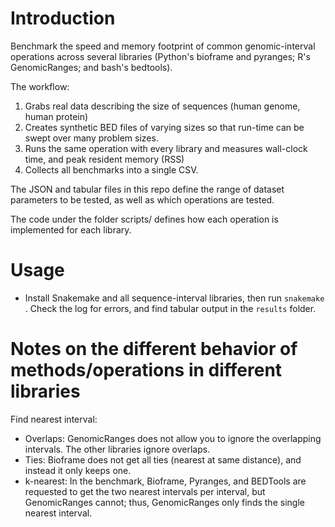 Introduction
============

Benchmark the speed and memory footprint of common genomic-interval operations across several libraries (Python's bioframe and pyranges; R's GenomicRanges; and bash's bedtools).

The workflow:

1. Grabs real data describing the size of sequences (human genome, human protein)
2. Creates synthetic BED files of varying sizes so that run-time can be swept over
many problem sizes.
3. Runs the same operation with every library and measures wall-clock time, and peak resident memory (RSS)
4. Collects all benchmarks into a single CSV.

The JSON and tabular files in this repo define the range of dataset parameters to be tested, as well as which operations are tested.

The code under the folder scripts/ defines how each operation is implemented for each library.


Usage
=====
- Install Snakemake and all sequence-interval libraries, then run  ```snakemake ```. Check the log for errors, and find tabular output in the ```results``` folder.


Notes on the different behavior of methods/operations in different libraries
============================================================================

Find nearest interval:
- Overlaps: GenomicRanges does not allow you to ignore the overlapping intervals. The other libraries ignore overlaps.
- Ties: Bioframe does not get all ties (nearest at same distance), and instead it only keeps one. 
- k-nearest: In the benchmark, Bioframe, Pyranges, and BEDTools are requested to get the two nearest intervals per interval, but GenomicRanges cannot; thus, GenomicRanges only finds the single nearest interval.

